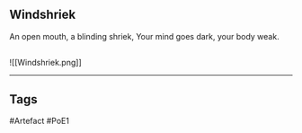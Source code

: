 ## Windshriek
An open mouth, a blinding shriek,
Your mind goes dark, your body weak.
##
![[Windshriek.png]]

---
## Tags
#Artefact
#PoE1